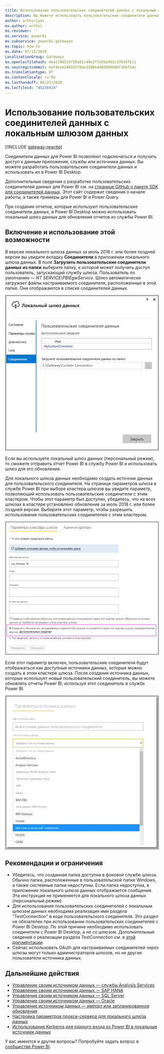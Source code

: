 ```yaml
---
title: Использование пользовательских соединителей данных с локальным шлюзом данных
description: Вы можете использовать пользовательские соединители данных с локальным шлюзом данных.
author: arthiriyer
ms.author: arthii
ms.reviewer: ''
ms.service: powerbi
ms.subservice: powerbi-gateways
ms.topic: how-to
ms.date: 07/15/2019
LocalizationGroup: Gateways
ms.openlocfilehash: dea1198519f59a81c49e2f7a95a903c37bd4fb11
ms.sourcegitcommit: eef4eee24695570ae3186b4d8d99660df16bf54c
ms.translationtype: HT
ms.contentlocale: ru-RU
ms.lasthandoff: 06/23/2020
ms.locfileid: "85236614"
---
```

# <a name="use-custom-data-connectors-with-the-on-premises-data-gateway"></a>Использование пользовательских соединителей данных с локальным шлюзом данных

[!INCLUDE [gateway-rewrite](../includes/gateway-rewrite.md)]

Соединители данных для Power BI позволяют подключаться и получать доступ к данным приложения, службы или источника данных. Вы можете разработать пользовательские соединители данных и использовать их в Power BI Desktop.

Дополнительные сведения о разработке пользовательских соединителей данных для Power BI см. на [странице GitHub о пакете SDK для соединителей данных](https://aka.ms/dataconnectors). Этот сайт содержит сведения о начале работы, а также примеры для Power BI и Power Query.

При создании отчетов, которые используют пользовательские соединители данных, в Power BI Desktop можно использовать локальный шлюз данных для обновления отчетов из службы Power BI.

## <a name="enable-and-use-this-capability"></a>Включение и использование этой возможности

В версии локального шлюза данных за июль 2018 г. или более поздней версии вы увидите вкладку **Соединители** в приложении локального шлюза данных. В поле **Загрузить пользовательские соединители данных из папки** выберите папку, к которой может получить доступ пользователь, запускающий службу шлюза. Пользователь по умолчанию — *NT SERVICE\PBIEgwService*. Шлюз автоматически загружает файлы настраиваемого соединителя, расположенные в этой папке. Они отображаются в списке соединителей данных.

![Пользовательские соединители данных](media/service-gateway-custom-connectors/gateway-onprem-customconnector1.png)

Если вы используете локальный шлюз данных (персональный режим), то сможете отправить отчет Power BI в службу Power BI и использовать шлюз для его обновления.

Для локального шлюза данных необходимо создать источник данных для пользовательского соединителя. На странице параметров шлюза в службе Power BI при выборе кластера шлюзов вы увидите параметр, позволяющий использовать пользовательские соединители с этим кластером. Чтобы этот параметр был доступен, убедитесь, что на всех шлюзах в кластере установлено обновление за июль 2018 г. или более поздней версии. Выберите этот параметр, чтобы разрешить использование пользовательских соединителей с этим кластером.

![Страниц "Параметры кластера шлюза"](media/service-gateway-custom-connectors/gateway-onprem-customconnector2.png)

Если этот параметр включен, пользовательские соединители будут отображаться как доступные источники данных, которые можно создать в этом кластере шлюза. После создания источника данных, которые использует новый пользовательский соединитель, вы можете обновлять отчеты Power BI, используя этот соединитель в службе Power BI.

![Страница "Параметры источника данных"](media/service-gateway-custom-connectors/gateway-onprem-customconnector3.png)

## <a name="considerations-and-limitations"></a>Рекомендации и ограничения

* Убедитесь, что созданная папка доступна в фоновой службе шлюза. Обычно папки, расположенные в пользовательской папке Windows, а также системные папки недоступны. Если папка недоступна, в приложении локального шлюза данных отображается сообщение. Эта инструкция не применяется для локального шлюза данных (персональный режим).
* Для использования пользовательских соединителей с локальным шлюзом данных необходима реализация ими раздела "TestConnection" в коде пользовательского соединителя. Это раздел не обязателен при использовании пользовательских соединителей с Power BI Desktop. По этой причине необходимо использовать соединители с Power BI Desktop, а не со шлюзом. Дополнительные сведения о реализации раздела TestConnection см. в [этой документации](https://github.com/Microsoft/DataConnectors/blob/master/docs/m-extensions.md#implementing-testconnection-for-gateway-support).
* Сейчас использовать OAuth для настраиваемых соединителей через шлюзы могут только администраторов шлюзов, но не другие пользователи источника данных.

## <a name="next-steps"></a>Дальнейшие действия

* [Управление своим источником данных — службы Analysis Services](service-gateway-enterprise-manage-ssas.md)  
* [Управление своим источником данных — SAP HANA](service-gateway-enterprise-manage-sap.md)  
* [Управление своим источником данных — SQL Server](service-gateway-enterprise-manage-sql.md)  
* [Управление своим источником данных — Oracle](service-gateway-onprem-manage-oracle.md)  
* [Управление источником данных — импорт или запланированное обновление](service-gateway-enterprise-manage-scheduled-refresh.md)
* [Настройка параметров прокси-сервера для локального шлюза данных](/data-integration/gateway/service-gateway-proxy)
* [Использование Kerberos для единого входа из Power BI в локальные источники данных](service-gateway-sso-kerberos.md)  

У вас имеются и другие вопросы? Попробуйте задать вопрос в [сообществе Power BI](https://community.powerbi.com/).
